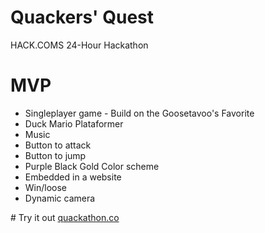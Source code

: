 # Quackers' Quest
HACK.COMS 24-Hour Hackathon
# MVP
<ul>
<li>Singleplayer game - Build on the Goosetavoo's Favorite</li>
<li>Duck Mario Plataformer</li>
<li>Music</li>
<li>Button to attack</li>
<li>Button to jump</li>
<li>Purple Black Gold Color scheme</li>
<li>Embedded in a website</li>
<li>Win/loose</li>
<li>Dynamic camera</li>
</ul>
# Try it out
<a href="https://quackathon.co">quackathon.co</a>
